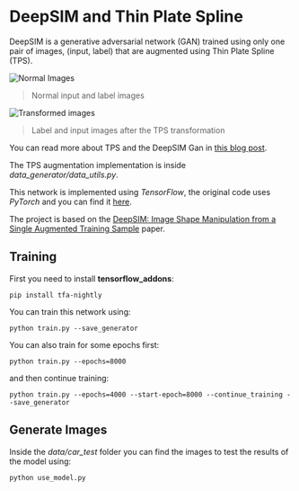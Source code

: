 # DeepSIM and Thin Plate Spline

DeepSIM is a generative adversarial network (GAN) trained using only one pair of images, (input, label) that are augmented using Thin Plate Spline (TPS).

![Normal Images](https://res.cloudinary.com/vincent1bt/image/upload/c_scale,w_490/v1637620616/example1_paper_1_oxxb1g.jpg)
> Normal input and label images

![Transformed images](https://res.cloudinary.com/vincent1bt/image/upload/v1637620326/example_paper_1_kfocfw.jpg)
> Label and input images after the TPS transformation

You can read more about TPS and the DeepSIM Gan in [this blog post](https://vincentblog.xyz/posts/thin-plate-splines-and-its-implementation-as-data-augmentation-technique).

The TPS augmentation implementation is inside *data_generator/data_utils.py*.

This network is implemented using *TensorFlow*, the original code uses *PyTorch* and you can find it [here](https://github.com/eliahuhorwitz/DeepSIM).

The project is based on the [DeepSIM: Image Shape Manipulation from a Single Augmented Training Sample](https://arxiv.org/abs/2109.06151) paper.

## Training

First you need to install **tensorflow_addons**:

```
pip install tfa-nightly
```

You can train this network using:

```
python train.py --save_generator
```

You can also train for some epochs first:

```
python train.py --epochs=8000
```

and then continue training:

```
python train.py --epochs=4000 --start-epoch=8000 --continue_training --save_generator
```

## Generate Images

Inside the *data/car_test* folder you can find the images to test the results of the model using:

```
python use_model.py
```
